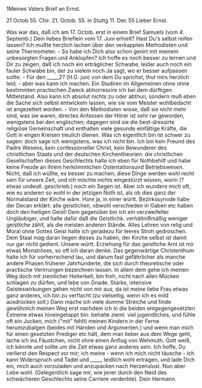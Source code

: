1Meines Vaters Brief an Ernst.

 21 Octob 55. Chir. 21. Octob. 55.
 in Stuttg 11. Dec 55
Lieber Ernst.

Was war das, daß ich am 17. Octob. erst in einem Brief Samuels (vom 4. Septemb.) Dein liebes Brieflein vom 17. Juni erhielt? Hast Du's selbst reifen lassen? Ich mußte herzlich lachen über den verkappten Methodisten und seine Thermometer. - So habe ich Dich also schon genirt mit meinem unbesorgten Fragen und Anklopfen? Ich hoffe es noch besser zu lernen und Dir zu zeigen, daß ich noch ein erträglicher Schwabe, leider auch noch ein fauler Schwabe bin, der zu vielem noch Ja sagt, wo er besser aufpassen sollte. - Für den _____2? (H.G. jun) von dem Du sprichst, thut mirs herzlich leid; - aber was kann ich machen. Ein Studiren im Allgemeinen ohne ohne bestimmten practischen Zweck abhorrescire ich bei dem dürftigen Mittelstand. Also kann ich absolut nichts zu oder abthun, sondern muß eben die Sache sich selbst entwickeln lassen, wie sie vom Meister wohlbedacht ist angezettelt worden. - Von den Methodisten wisse, daß sie nicht mehr sind, was sie waren, directes Anfassen der Hörer ist sehr rar geworden, wenigstens bei den englischen; dagegen sind sie die best-dressirte religiöse Gemeinschaft und enthalten viele gesunde einfältige Kräfte, die Gott in engen Kreisen treulich dienen. Was ich eigentlich bin ist schwer zu sagen: doch sage ich wenigstens, was ich nicht bin. Ich bin kein Freund des Padre Wesens, kein confessioneller Christ, kein Bewunderer des christlichen Staats und der deutschen Kirchentheorien: die christlichen Gesellschaften dieses Geschlechts halte ich eben für Nothbehilf und habe keine Freude an ihrem herkömmlichen Ostentationsund Betriebswesen. Nicht, daß ich wüßte, es besser zu machen; diese Dinge werden wohl recht sein für unsere Zeit, und ich möchte nichts eingestürzt wissen, worin (? etwas undeutl. geschrieb.) noch ein Segen ist. Aber ich wundere mich oft, wie es anderen so wohl in der jetzigen Noth ist, als ob dies ganz der Normalstand der Kirche wäre. Hore ja, in einer württ. Bezirkssynode habe der Decan erklärt: alle geistlichen, obwohl verschieden in Gaben etc haben doch den heiligen Geist! Dem gegenüber bin ich ein verzweifelter Ungläubiger, und halte dafür daß die Geistlichk. verhältnißmäßig weniger geistliche zählt, als die meisten anderen Stände. Alles Lehren von relig und Moral ohne Gottes Geist halte ich geradezu für leeres Stroh gedroschen. Dem Staat mag daran liegen dieses zu haben, der Kirche selbst ist damit nur gar nicht gedient. Unsere württ. Erziehung für das geistliche Amt ist mir etwas Monströses, so oft ich daran denke. Das gegenwärtige Christenthum halte ich für vorherrschend lau, und darum fast gefährlicher als manche andere Phasen früherer Jahrhunderte, die sich durch theoretische oder practische Verirrungen bezeichnen lassen. In allem dem gehe ich meinen Weg doch mit ziemlicher Heiterkeit, bin froh, nicht nach allen Mücken schlagen zu dürfen, und lebe von Gnade. Starke, intensive Geisteswirkungen gehen nicht von mir aus, da ist meine liebe Frau etwas ganz anderes, ich bin zu verflacht (zu vielseitig, wenn ich es mild ausdrücken soll.) Dann mache ich viele dumme Streiche und finde gewöhnlich meinen Weg erst nachdem ich in die beiden entgegengesetzten Extreme etwas hineingetappt bin: behalte zieml. viel jugendliches, und fühle oft ein Jucken, mich ("mit" fehlt) meinen Kindern in der Ferne herumzubalgen (beides mit Händen und Argumenten.) und wenn man mich für einen gesetzten Prediger etc hält, dem man lieber aus dem Wege geht, lache ich ins Fäustchen, nicht ohne einen Anflug von Wehmuth. Gott weiß, ich könnte und sollte um die Zeit etwas ganz anderes sein. Ich hoffe, Du verlierst den Respect vor mir; ich meine - wenn ich mich nicht täusche - ich kann Widerspruch und Tadel und _____ leidlich wohl ertragen, und lade Dich ein, mich auch vorzuladen und anzupacken nach Herzenslust. Nun aber Lebe wohl. (Gelegentlich sage mir, wie jener durch den Neid des schwächeren Geschlechts seine Carriere verderbte).
 Dein Hermann.

